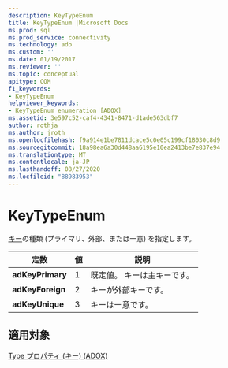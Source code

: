 ```yaml
---
description: KeyTypeEnum
title: KeyTypeEnum |Microsoft Docs
ms.prod: sql
ms.prod_service: connectivity
ms.technology: ado
ms.custom: ''
ms.date: 01/19/2017
ms.reviewer: ''
ms.topic: conceptual
apitype: COM
f1_keywords:
- KeyTypeEnum
helpviewer_keywords:
- KeyTypeEnum enumeration [ADOX]
ms.assetid: 3e597c52-caf4-4341-8471-d1ade563dbf7
author: rothja
ms.author: jroth
ms.openlocfilehash: f9a914e1be7811dcace5c0e05c199cf18030c8d9
ms.sourcegitcommit: 18a98ea6a30d448aa6195e10ea2413be7e837e94
ms.translationtype: MT
ms.contentlocale: ja-JP
ms.lasthandoff: 08/27/2020
ms.locfileid: "88983953"
---
```

# <a name="keytypeenum"></a>KeyTypeEnum
[キー](./key-object-adox.md)の種類 (プライマリ、外部、または一意) を指定します。  
  
|定数|値|説明|  
|--------------|-----------|-----------------|  
|**adKeyPrimary**|1|既定値。 キーは主キーです。|  
|**adKeyForeign**|2|キーが外部キーです。|  
|**adKeyUnique**|3|キーは一意です。|  
  
## <a name="applies-to"></a>適用対象  
 [Type プロパティ (キー) (ADOX)](./type-property-key-adox.md)